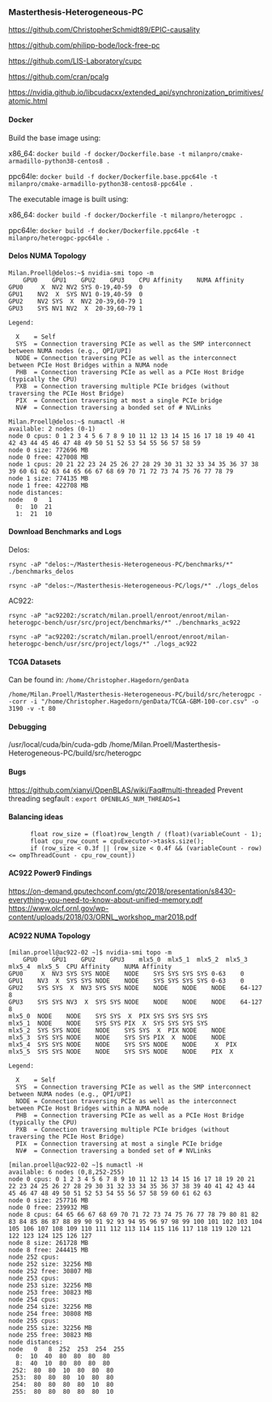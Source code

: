 ### Masterthesis-Heterogeneous-PC

https://github.com/ChristopherSchmidt89/EPIC-causality

https://github.com/philipp-bode/lock-free-pc

https://github.com/LIS-Laboratory/cupc

https://github.com/cran/pcalg

https://nvidia.github.io/libcudacxx/extended_api/synchronization_primitives/atomic.html

#### Docker
Build the base image using:

x86_64: `docker build -f docker/Dockerfile.base -t milanpro/cmake-armadillo-python38-centos8 .`

ppc64le: `docker build -f docker/Dockerfile.base.ppc64le -t milanpro/cmake-armadillo-python38-centos8-ppc64le .`

The executable image is built using:

x86_64: `docker build -f docker/Dockerfile -t milanpro/heterogpc .`

ppc64le: `docker build -f docker/Dockerfile.ppc64le -t milanpro/heterogpc-ppc64le .`

#### Delos NUMA Topology

```
Milan.Proell@delos:~$ nvidia-smi topo -m
	GPU0	GPU1	GPU2	GPU3	CPU Affinity	NUMA Affinity
GPU0	 X 	NV2	NV2	SYS	0-19,40-59	0
GPU1	NV2	 X 	SYS	NV1	0-19,40-59	0
GPU2	NV2	SYS	 X 	NV2	20-39,60-79	1
GPU3	SYS	NV1	NV2	 X 	20-39,60-79	1

Legend:

  X    = Self
  SYS  = Connection traversing PCIe as well as the SMP interconnect between NUMA nodes (e.g., QPI/UPI)
  NODE = Connection traversing PCIe as well as the interconnect between PCIe Host Bridges within a NUMA node
  PHB  = Connection traversing PCIe as well as a PCIe Host Bridge (typically the CPU)
  PXB  = Connection traversing multiple PCIe bridges (without traversing the PCIe Host Bridge)
  PIX  = Connection traversing at most a single PCIe bridge
  NV#  = Connection traversing a bonded set of # NVLinks
```

```
Milan.Proell@delos:~$ numactl -H
available: 2 nodes (0-1)
node 0 cpus: 0 1 2 3 4 5 6 7 8 9 10 11 12 13 14 15 16 17 18 19 40 41 42 43 44 45 46 47 48 49 50 51 52 53 54 55 56 57 58 59
node 0 size: 772696 MB
node 0 free: 427008 MB
node 1 cpus: 20 21 22 23 24 25 26 27 28 29 30 31 32 33 34 35 36 37 38 39 60 61 62 63 64 65 66 67 68 69 70 71 72 73 74 75 76 77 78 79
node 1 size: 774135 MB
node 1 free: 422708 MB
node distances:
node   0   1
  0:  10  21
  1:  21  10
```

#### Download Benchmarks and Logs

Delos:

`rsync -aP "delos:~/Masterthesis-Heterogeneous-PC/benchmarks/*" ./benchmarks_delos`

`rsync -aP "delos:~/Masterthesis-Heterogeneous-PC/logs/*" ./logs_delos`

AC922:

`rsync -aP "ac92202:/scratch/milan.proell/enroot/enroot/milan-heterogpc-bench/usr/src/project/benchmarks/*" ./benchmarks_ac922`

`rsync -aP "ac92202:/scratch/milan.proell/enroot/enroot/milan-heterogpc-bench/usr/src/project/logs/*" ./logs_ac922`

#### TCGA Datasets
Can be found in: `/home/Christopher.Hagedorn/genData`

`/home/Milan.Proell/Masterthesis-Heterogeneous-PC/build/src/heterogpc --corr -i "/home/Christopher.Hagedorn/genData/TCGA-GBM-100-cor.csv" -o 3190 -v -t 80`
 
#### Debugging
/usr/local/cuda/bin/cuda-gdb /home/Milan.Proell/Masterthesis-Heterogeneous-PC/build/src/heterogpc

#### Bugs
https://github.com/xianyi/OpenBLAS/wiki/Faq#multi-threaded
Prevent threading segfault : `export OPENBLAS_NUM_THREADS=1`


#### Balancing ideas

```
      float row_size = (float)row_length / (float)(variableCount - 1);
      float cpu_row_count = cpuExecutor->tasks.size();
      if (row_size < 0.3f || (row_size < 0.4f && (variableCount - row) <= ompThreadCount - cpu_row_count))
```

#### AC922 Power9 Findings

https://on-demand.gputechconf.com/gtc/2018/presentation/s8430-everything-you-need-to-know-about-unified-memory.pdf
https://www.olcf.ornl.gov/wp-content/uploads/2018/03/ORNL_workshop_mar2018.pdf

#### AC922 NUMA Topology

```
[milan.proell@ac922-02 ~]$ nvidia-smi topo -m
	GPU0	GPU1	GPU2	GPU3	mlx5_0	mlx5_1	mlx5_2	mlx5_3	mlx5_4	mlx5_5	CPU Affinity	NUMA Affinity
GPU0	 X 	NV3	SYS	SYS	NODE	NODE	SYS	SYS	SYS	SYS	0-63	0
GPU1	NV3	 X 	SYS	SYS	NODE	NODE	SYS	SYS	SYS	SYS	0-63	0
GPU2	SYS	SYS	 X 	NV3	SYS	SYS	NODE	NODE	NODE	NODE	64-127	8
GPU3	SYS	SYS	NV3	 X 	SYS	SYS	NODE	NODE	NODE	NODE	64-127	8
mlx5_0	NODE	NODE	SYS	SYS	 X 	PIX	SYS	SYS	SYS	SYS
mlx5_1	NODE	NODE	SYS	SYS	PIX	 X 	SYS	SYS	SYS	SYS
mlx5_2	SYS	SYS	NODE	NODE	SYS	SYS	 X 	PIX	NODE	NODE
mlx5_3	SYS	SYS	NODE	NODE	SYS	SYS	PIX	 X 	NODE	NODE
mlx5_4	SYS	SYS	NODE	NODE	SYS	SYS	NODE	NODE	 X 	PIX
mlx5_5	SYS	SYS	NODE	NODE	SYS	SYS	NODE	NODE	PIX	 X

Legend:

  X    = Self
  SYS  = Connection traversing PCIe as well as the SMP interconnect between NUMA nodes (e.g., QPI/UPI)
  NODE = Connection traversing PCIe as well as the interconnect between PCIe Host Bridges within a NUMA node
  PHB  = Connection traversing PCIe as well as a PCIe Host Bridge (typically the CPU)
  PXB  = Connection traversing multiple PCIe bridges (without traversing the PCIe Host Bridge)
  PIX  = Connection traversing at most a single PCIe bridge
  NV#  = Connection traversing a bonded set of # NVLinks
```

```
[milan.proell@ac922-02 ~]$ numactl -H
available: 6 nodes (0,8,252-255)
node 0 cpus: 0 1 2 3 4 5 6 7 8 9 10 11 12 13 14 15 16 17 18 19 20 21 22 23 24 25 26 27 28 29 30 31 32 33 34 35 36 37 38 39 40 41 42 43 44 45 46 47 48 49 50 51 52 53 54 55 56 57 58 59 60 61 62 63
node 0 size: 257716 MB
node 0 free: 239932 MB
node 8 cpus: 64 65 66 67 68 69 70 71 72 73 74 75 76 77 78 79 80 81 82 83 84 85 86 87 88 89 90 91 92 93 94 95 96 97 98 99 100 101 102 103 104 105 106 107 108 109 110 111 112 113 114 115 116 117 118 119 120 121 122 123 124 125 126 127
node 8 size: 261728 MB
node 8 free: 244415 MB
node 252 cpus:
node 252 size: 32256 MB
node 252 free: 30807 MB
node 253 cpus:
node 253 size: 32256 MB
node 253 free: 30823 MB
node 254 cpus:
node 254 size: 32256 MB
node 254 free: 30808 MB
node 255 cpus:
node 255 size: 32256 MB
node 255 free: 30823 MB
node distances:
node   0   8  252  253  254  255
  0:  10  40  80  80  80  80
  8:  40  10  80  80  80  80
 252:  80  80  10  80  80  80
 253:  80  80  80  10  80  80
 254:  80  80  80  80  10  80
 255:  80  80  80  80  80  10
 ```